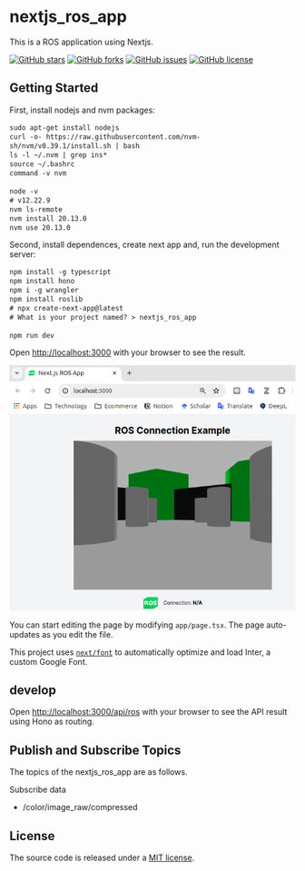 # nextjs_ros_app

This is a ROS application using Nextjs.

[![GitHub stars](https://img.shields.io/github/stars/tasada038/nextjs_ros_app.svg?style=social&label=Star&maxAge=2592000)](https://github.com/tasada038/nextjs_ros_app/stargazers/)
[![GitHub forks](https://img.shields.io/github/forks/tasada038/nextjs_ros_app.svg?style=social&label=Fork&maxAge=2592000)](https://github.com/tasada038/nextjs_ros_app/network/)
[![GitHub issues](https://img.shields.io/github/issues/tasada038/nextjs_ros_app.svg)](https://github.com/tasada038/nextjs_ros_app/issues/)
[![GitHub license](https://img.shields.io/github/license/tasada038/nextjs_ros_app.svg)](https://github.com/tasada038/nextjs_ros_app/blob/master/LICENSE)


## Getting Started

First, install nodejs and nvm packages:

```sh:
sudo apt-get install nodejs
curl -o- https://raw.githubusercontent.com/nvm-sh/nvm/v0.39.1/install.sh | bash
ls -l ~/.nvm | grep ins*
source ~/.bashrc
command -v nvm

node -v
# v12.22.9
nvm ls-remote
nvm install 20.13.0
nvm use 20.13.0

```

Second, install dependences, create next app and, run the development server:

```sh:
npm install -g typescript
npm install hono
npm i -g wrangler
npm install roslib
# npx create-next-app@latest
# What is your project named? > nextjs_ros_app

npm run dev
```

Open [http://localhost:3000](http://localhost:3000) with your browser to see the result.

![nextjs_ros_app](./img/nextjs_ros_app.png)

You can start editing the page by modifying `app/page.tsx`. The page auto-updates as you edit the file.

This project uses [`next/font`](https://nextjs.org/docs/basic-features/font-optimization) to automatically optimize and load Inter, a custom Google Font.

## develop

Open [http://localhost:3000/api/ros](http://localhost:3000) with your browser to see the API result using Hono as routing.


## Publish and Subscribe Topics
The topics of the nextjs_ros_app are as follows.

Subscribe data
- /color/image_raw/compressed


## License
The source code is released under a [MIT license](LICENSE).